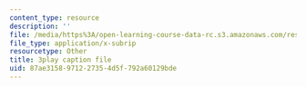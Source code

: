 ```yaml
---
content_type: resource
description: ''
file: /media/https%3A/open-learning-course-data-rc.s3.amazonaws.com/res-15-003-shaping-the-future-of-work-15-662x-spring-2016/87ae3158971227354d5f792a60129bde_OmiGPen5vSo.srt
file_type: application/x-subrip
resourcetype: Other
title: 3play caption file
uid: 87ae3158-9712-2735-4d5f-792a60129bde
---
```

